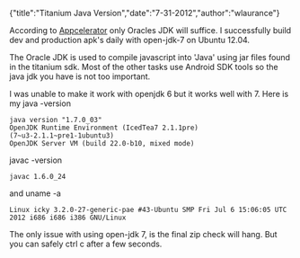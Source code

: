 {"title":"Titanium Java Version","date":"7-31-2012","author":"wlaurance"}

According to
[Appcelerator](http://docs.appcelerator.com/titanium/2.1/#!/guide/Installing_Oracle_JDK)
only Oracles JDK will suffice. I successfully build dev and
production apk's daily with open-jdk-7 on Ubuntu 12.04.

The Oracle JDK is used to compile javascript into 'Java' using jar files
found in the titanium sdk. Most of the other tasks use Android SDK tools
so the java jdk you have is not too important. 

I was unable to make it work with openjdk 6 but it works well with 7.
Here is my java -version 

```
java version "1.7.0_03"
OpenJDK Runtime Environment (IcedTea7 2.1.1pre)
(7~u3-2.1.1~pre1-1ubuntu3)
OpenJDK Server VM (build 22.0-b10, mixed mode)
```

javac -version

```
javac 1.6.0_24
```

and uname -a

```
Linux icky 3.2.0-27-generic-pae #43-Ubuntu SMP Fri Jul 6 15:06:05 UTC 2012 i686 i686 i386 GNU/Linux
```
The only issue with using open-jdk 7, is the final zip check will hang.
But you can safely ctrl c after a few seconds.
